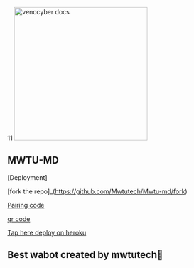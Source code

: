 11
<img alt="venocyber docs" height="300" src="https://telegra.ph/file/5f106289f3017ec491934.jpg">  


## MWTU-MD

[Deployment]

[fork the repo]_(https://github.com/Mwtutech/Mwtu-md/fork) 

[Pairing code](https://njuba-md-d0e4fe16a6f8.herokuapp.com/pair)


[qr code](https://njuba-md-d0e4fe16a6f8.herokuapp.com/qr)

[Tap here deploy on heroku](https://dashboard.heroku.com/new?template=https://github.com/IBRAHIM-TECH-AI/MWTU-MD/tree/main)


## Best wabot created by mwtutech🤝
